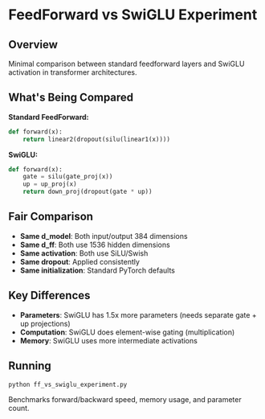 # FeedForward vs SwiGLU Experiment

## Overview
Minimal comparison between standard feedforward layers and SwiGLU activation in transformer architectures.

## What's Being Compared

**Standard FeedForward:**
```python
def forward(x):
    return linear2(dropout(silu(linear1(x))))
```

**SwiGLU:**
```python
def forward(x):
    gate = silu(gate_proj(x))
    up = up_proj(x)
    return down_proj(dropout(gate * up))
```

## Fair Comparison

- **Same d_model**: Both input/output 384 dimensions
- **Same d_ff**: Both use 1536 hidden dimensions  
- **Same activation**: Both use SiLU/Swish
- **Same dropout**: Applied consistently
- **Same initialization**: Standard PyTorch defaults

## Key Differences

- **Parameters**: SwiGLU has 1.5x more parameters (needs separate gate + up projections)
- **Computation**: SwiGLU does element-wise gating (multiplication)
- **Memory**: SwiGLU uses more intermediate activations

## Running

```bash
python ff_vs_swiglu_experiment.py
```

Benchmarks forward/backward speed, memory usage, and parameter count.